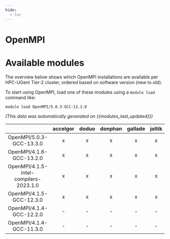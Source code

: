 ```yaml
---
hide:
  - toc
---
```


OpenMPI
=======

# Available modules


The overview below shows which OpenMPI installations are available per HPC-UGent Tier-2 cluster, ordered based on software version (new to old).

To start using OpenMPI, load one of these modules using a `module load` command like:

```shell
module load OpenMPI/5.0.3-GCC-13.3.0
```

*(This data was automatically generated on {{modules_last_updated}})*  

| |accelgor|doduo|donphan|gallade|joltik|shinx|
| :---: | :---: | :---: | :---: | :---: | :---: | :---: |
|OpenMPI/5.0.3-GCC-13.3.0|x|x|x|x|x|x|
|OpenMPI/4.1.6-GCC-13.2.0|x|x|x|x|x|x|
|OpenMPI/4.1.5-intel-compilers-2023.1.0|x|x|x|x|x|x|
|OpenMPI/4.1.5-GCC-12.3.0|x|x|x|x|x|x|
|OpenMPI/4.1.4-GCC-12.2.0|-|-|-|-|-|x|
|OpenMPI/4.1.4-GCC-11.3.0|-|-|-|-|-|x|
